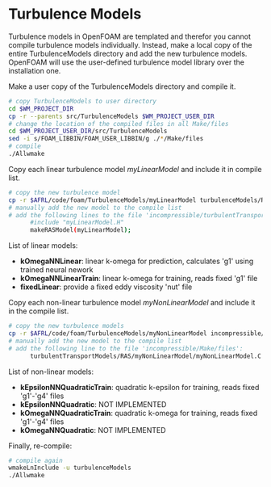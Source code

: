 # Turbulence Models
Turbulence models in OpenFOAM are templated and therefor you cannot compile turbulence models individually. 
Instead, make a local copy of the entire TurbulenceModels directory and add the new turbulence models. 
OpenFOAM will use the user-defined turbulence model library over the installation one. 

Make a user copy of the TurbulenceModels directory and compile it.
```sh
# copy TurbulenceModels to user directory
cd $WM_PROJECT_DIR
cp -r --parents src/TurbulenceModels $WM_PROJECT_USER_DIR
# change the location of the compiled files in all Make/files
cd $WM_PROJECT_USER_DIR/src/TurbulenceModels
sed -i s/FOAM_LIBBIN/FOAM_USER_LIBBIN/g ./*/Make/files
# compile 
./Allwmake
```

Copy each linear turbulence model *myLinearModel* and include it in compile list.
```sh
# copy the new turbulence model
cp -r $AFRL/code/foam/TurbulenceModels/myLinearModel turbulenceModels/RAS
# manually add the new model to the compile list
# add the following lines to the file 'incompressible/turbulentTransportModels/turbulentTransportModels.C':
      #include "myLinearModel.H"
      makeRASModel(myLinearModel);
```
List of linear models: 
* __kOmegaNNLinear__: linear k-omega for prediction, calculates 'g1' using trained neural nework
* __kOmegaNNLinearTrain__: linear k-omega for training, reads fixed 'g1' file
* __fixedLinear__: provide a fixed eddy viscosity 'nut' file

Copy each non-linear turbulence model *myNonLinearModel* and include it in the compile list.
```sh
# copy the new turbulence models
cp -r $AFRL/code/foam/TurbulenceModels/myNonLinearModel incompressible/turbulentTransportModels/RAS
# manually add the new model to the compile list
# add the following line to the file 'incompressible/Make/files':
      turbulentTransportModels/RAS/myNonLinearModel/myNonLinearModel.C
```
List of non-linear models:
* __kEpsilonNNQuadraticTrain__: quadratic k-epsilon for training, reads fixed 'g1'-'g4' files
* __kEpsilonNNQuadratic__: NOT IMPLEMENTED
* __kOmegaNNQuadraticTrain__: quadratic k-omega for training, reads fixed 'g1'-'g4' files
* __kOmegaNNQuadratic__: NOT IMPLEMENTED


Finally, re-compile:
```sh
# compile again
wmakeLnInclude -u turbulenceModels
./Allwmake
```
